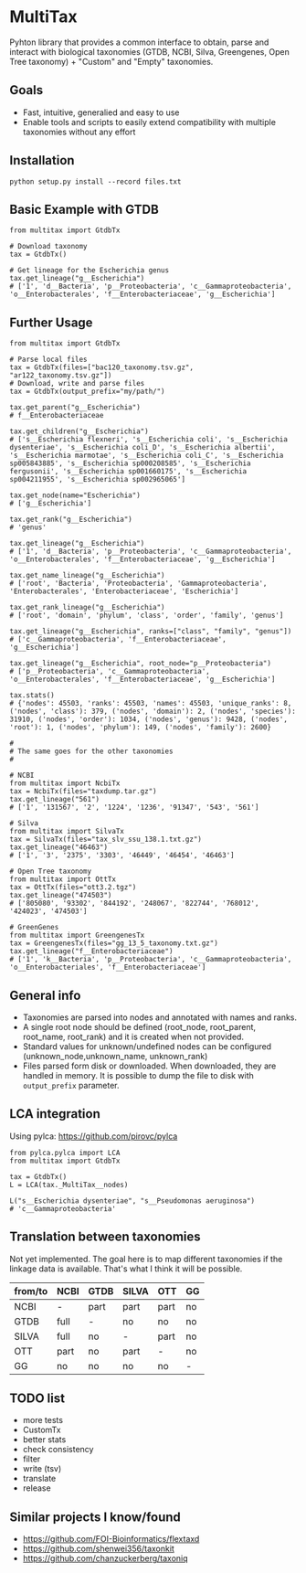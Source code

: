 # MultiTax

Pyhton library that provides a common interface to obtain, parse and interact with biological taxonomies (GTDB, NCBI, Silva, Greengenes, Open Tree taxonomy) + "Custom" and "Empty" taxonomies. 

## Goals
 
 - Fast, intuitive, generalied and easy to use
 - Enable tools and scripts to easily extend compatibility with multiple taxonomies without any effort

## Installation

    python setup.py install --record files.txt

## Basic Example with GTDB

    from multitax import GtdbTx
    
    # Download taxonomy
    tax = GtdbTx()

    # Get lineage for the Escherichia genus  
    tax.get_lineage("g__Escherichia")
    # ['1', 'd__Bacteria', 'p__Proteobacteria', 'c__Gammaproteobacteria', 'o__Enterobacterales', 'f__Enterobacteriaceae', 'g__Escherichia']

## Further Usage

    from multitax import GtdbTx
    
    # Parse local files
    tax = GtdbTx(files=["bac120_taxonomy.tsv.gz", "ar122_taxonomy.tsv.gz"])
    # Download, write and parse files
    tax = GtdbTx(output_prefix="my/path/") 

    tax.get_parent("g__Escherichia")
    # f__Enterobacteriaceae
    
    tax.get_children("g__Escherichia")
    # ['s__Escherichia flexneri', 's__Escherichia coli', 's__Escherichia dysenteriae', 's__Escherichia coli_D', 's__Escherichia albertii', 's__Escherichia marmotae', 's__Escherichia coli_C', 's__Escherichia sp005843885', 's__Escherichia sp000208585', 's__Escherichia fergusonii', 's__Escherichia sp001660175', 's__Escherichia sp004211955', 's__Escherichia sp002965065']

    tax.get_node(name="Escherichia")
    # ['g__Escherichia']

    tax.get_rank("g__Escherichia")
    # 'genus'

    tax.get_lineage("g__Escherichia")
    # ['1', 'd__Bacteria', 'p__Proteobacteria', 'c__Gammaproteobacteria', 'o__Enterobacterales', 'f__Enterobacteriaceae', 'g__Escherichia']

    tax.get_name_lineage("g__Escherichia")
    # ['root', 'Bacteria', 'Proteobacteria', 'Gammaproteobacteria', 'Enterobacterales', 'Enterobacteriaceae', 'Escherichia']

    tax.get_rank_lineage("g__Escherichia")
    # ['root', 'domain', 'phylum', 'class', 'order', 'family', 'genus']

    tax.get_lineage("g__Escherichia", ranks=["class", "family", "genus"])
    # ['c__Gammaproteobacteria', 'f__Enterobacteriaceae', 'g__Escherichia']

    tax.get_lineage("g__Escherichia", root_node="p__Proteobacteria")
    # ['p__Proteobacteria', 'c__Gammaproteobacteria', 'o__Enterobacterales', 'f__Enterobacteriaceae', 'g__Escherichia']

    tax.stats()
    # {'nodes': 45503, 'ranks': 45503, 'names': 45503, 'unique_ranks': 8, ('nodes', 'class'): 379, ('nodes', 'domain'): 2, ('nodes', 'species'): 31910, ('nodes', 'order'): 1034, ('nodes', 'genus'): 9428, ('nodes', 'root'): 1, ('nodes', 'phylum'): 149, ('nodes', 'family'): 2600}

    #
    # The same goes for the other taxonomies
    #

    # NCBI
    from multitax import NcbiTx
    tax = NcbiTx(files="taxdump.tar.gz")
    tax.get_lineage("561")    
    # ['1', '131567', '2', '1224', '1236', '91347', '543', '561']

    # Silva
    from multitax import SilvaTx
    tax = SilvaTx(files="tax_slv_ssu_138.1.txt.gz")
    tax.get_lineage("46463")    
    # ['1', '3', '2375', '3303', '46449', '46454', '46463']

    # Open Tree taxonomy
    from multitax import OttTx
    tax = OttTx(files="ott3.2.tgz")
    tax.get_lineage("474503")
    # ['805080', '93302', '844192', '248067', '822744', '768012', '424023', '474503']

    # GreenGenes
    from multitax import GreengenesTx
    tax = GreengenesTx(files="gg_13_5_taxonomy.txt.gz")
    tax.get_lineage("f__Enterobacteriaceae")
    # ['1', 'k__Bacteria', 'p__Proteobacteria', 'c__Gammaproteobacteria', 'o__Enterobacteriales', 'f__Enterobacteriaceae']

## General info

 - Taxonomies are parsed into nodes and annotated with names and ranks.
 - A single root node should be defined (root_node, root_parent, root_name, root_rank) and it is created when not provided.
 - Standard values for unknown/undefined nodes can be configured (unknown_node,unknown_name, unknown_rank)
 - Files parsed form disk or downloaded. When downloaded, they are handled in memory. It is possible to dump the file to disk with `output_prefix` parameter.

## LCA integration

Using pylca: https://github.com/pirovc/pylca

    from pylca.pylca import LCA
    from multitax import GtdbTx

    tax = GtdbTx()
    L = LCA(tax._MultiTax__nodes)

    L("s__Escherichia dysenteriae", "s__Pseudomonas aeruginosa")
    # 'c__Gammaproteobacteria'
    
## Translation between taxonomies

Not yet implemented. The goal here is to map different taxonomies if the linkage data is available. That's what I think it will be possible.

 |from/to |NCBI   |GTDB   |SILVA   |OTT   |GG  |
 |--------|-------|-------|--------|------|----|
 |NCBI    |-      |part   |part    |part  |no  |
 |GTDB    |full   |-      |no      |no    |no  |
 |SILVA   |full   |no     |-       |part  |no  |
 |OTT     |part   |no     |part    |-     |no  |
 |GG      |no     |no     |no      |no    |-   |


## TODO list

- more tests
- CustomTx
- better stats
- check consistency
- filter
- write (tsv)
- translate
- release

## Similar projects I know/found

- https://github.com/FOI-Bioinformatics/flextaxd
- https://github.com/shenwei356/taxonkit
- https://github.com/chanzuckerberg/taxoniq
